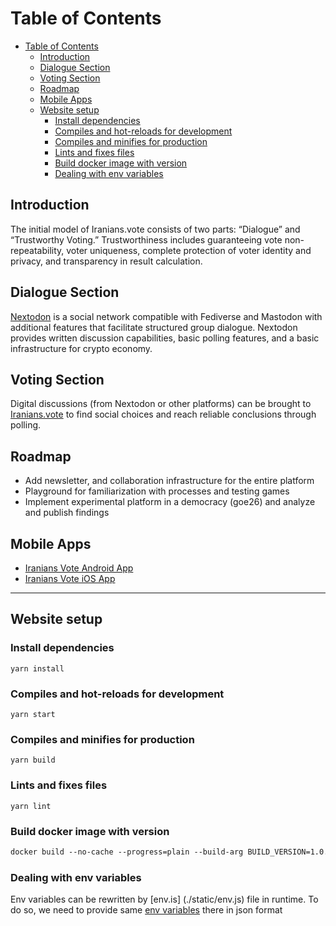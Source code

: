 # Table of Contents
- [Table of Contents](#table-of-contents)
  - [Introduction](#introduction)
  - [Dialogue Section](#dialogue-section)
  - [Voting Section](#voting-section)
  - [Roadmap](#roadmap)
  - [Mobile Apps](#mobile-apps)
  - [Website setup](#website-setup)
    - [Install dependencies](#install-dependencies)
    - [Compiles and hot-reloads for development](#compiles-and-hot-reloads-for-development)
    - [Compiles and minifies for production](#compiles-and-minifies-for-production)
    - [Lints and fixes files](#lints-and-fixes-files)
    - [Build docker image with version](#build-docker-image-with-version)
    - [Dealing with env variables](#dealing-with-env-variables)

## Introduction
The initial model of Iranians.vote consists of two parts: “Dialogue” and “Trustworthy Voting.” Trustworthiness includes guaranteeing vote non-repeatability, voter uniqueness, complete protection of voter identity and privacy, and transparency in result calculation.

## Dialogue Section
[Nextodon](https://github.com/tcfev/Nextodon) is a social network compatible with Fediverse and Mastodon with additional features that facilitate structured group dialogue. Nextodon provides written discussion capabilities, basic polling features, and a basic infrastructure for crypto economy.

## Voting Section
Digital discussions (from Nextodon or other platforms) can be brought to [Iranians.vote](https://iranians.vote) to find social choices and reach reliable conclusions through polling.

## Roadmap
* Add newsletter, and collaboration infrastructure for the entire platform  
* Playground for familiarization with processes and testing games  
* Implement experimental platform in a democracy (goe26) and analyze and publish findings

## Mobile Apps
* [Iranians Vote Android App](https://github.com/tcfev/iranians-vote-android)
* [Iranians Vote iOS App](https://github.com/tcfev/iranians-vote-ios)

---
## Website setup

### Install dependencies
```
yarn install
```

### Compiles and hot-reloads for development
```
yarn start
```

### Compiles and minifies for production
```
yarn build
```

### Lints and fixes files
```
yarn lint
```

### Build docker image with version
```dockerfile
docker build --no-cache --progress=plain --build-arg BUILD_VERSION=1.0.0-rc.0 -t freedomtool .
```

### Dealing with env variables
Env variables can be rewritten by [env.is] (./static/env.js) file in runtime. To do so, we need to provide same [env variables](.env.example) there in json format


